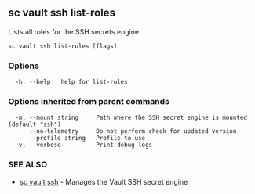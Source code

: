 ## sc vault ssh list-roles

Lists all roles for the SSH secrets engine

```
sc vault ssh list-roles [flags]
```

### Options

```
  -h, --help   help for list-roles
```

### Options inherited from parent commands

```
  -m, --mount string     Path where the SSH secret engine is mounted (default "ssh")
      --no-telemetry     Do not perform check for updated version
      --profile string   Profile to use
  -v, --verbose          Print debug logs
```

### SEE ALSO

* [sc vault ssh](sc_vault_ssh.md)	 - Manages the Vault SSH secret engine


